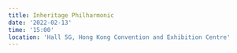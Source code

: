 ```yaml
---
title: Inheritage Philharmonic
date: '2022-02-13'
time: '15:00'
location: 'Hall 5G, Hong Kong Convention and Exhibition Centre'
---
```

